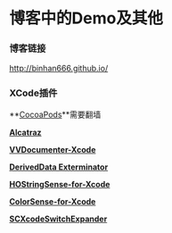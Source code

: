 # 博客中的Demo及其他

### 博客链接
http://binhan666.github.io/

### XCode插件
**[CocoaPods](https://github.com/CocoaPods/CocoaPods)**需要翻墙

**[Alcatraz](https://github.com/alcatraz/Alcatraz)**

**[VVDocumenter-Xcode](https://github.com/onevcat/VVDocumenter-Xcode)**

**[DerivedData Exterminator](https://github.com/kattrali/deriveddata-exterminator)**

**[HOStringSense-for-Xcode](https://github.com/holtwick/HOStringSense-for-Xcode)**

**[ColorSense-for-Xcode](https://github.com/omz/ColorSense-for-Xcode)**

**[SCXcodeSwitchExpander](https://github.com/stefanceriu/SCXcodeSwitchExpander)**
